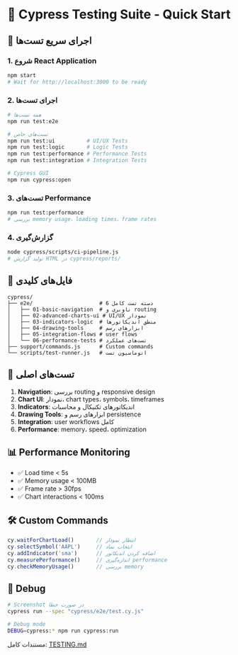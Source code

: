 # 🧪 Cypress Testing Suite - Quick Start

## 🚀 اجرای سریع تست‌ها

### 1. شروع React Application
```bash
npm start
# Wait for http://localhost:3000 to be ready
```

### 2. اجرای تست‌ها
```bash
# همه تست‌ها
npm run test:e2e

# تست‌های خاص
npm run test:ui          # UI/UX Tests
npm run test:logic       # Logic Tests  
npm run test:performance # Performance Tests
npm run test:integration # Integration Tests

# Cypress GUI
npm run cypress:open
```

### 3. تست‌های Performance
```bash
npm run test:performance
# بررسی memory usage، loading times، frame rates
```

### 4. گزارش‌گیری
```bash
node cypress/scripts/ci-pipeline.js
# تولید گزارش HTML در cypress/reports/
```

## 📁 فایل‌های کلیدی

```
cypress/
├── e2e/                     # 6 دسته تست کامل
│   ├── 01-basic-navigation  # ناوبری و routing
│   ├── 02-advanced-charts-ui # UI/UX نمودار
│   ├── 03-indicators-logic  # منطق اندیکاتورها
│   ├── 04-drawing-tools     # ابزارهای رسم
│   ├── 05-integration-flows # user flows
│   └── 06-performance-tests # تست‌های عملکرد
├── support/commands.js      # Custom commands
└── scripts/test-runner.js   # اتوماسیون تست
```

## 🎯 تست‌های اصلی

1. **Navigation**: بررسی routing و responsive design
2. **Chart UI**: نمودار، chart types، symbols، timeframes  
3. **Indicators**: اندیکاتورهای تکنیکال و محاسبات
4. **Drawing Tools**: ابزارهای رسم و persistence
5. **Integration**: user workflows کامل
6. **Performance**: memory، speed، optimization

## 📊 Performance Monitoring

- ✅ Load time < 5s
- ✅ Memory usage < 100MB  
- ✅ Frame rate > 30fps
- ✅ Chart interactions < 100ms

## 🛠️ Custom Commands

```javascript
cy.waitForChartLoad()       // انتظار نمودار
cy.selectSymbol('AAPL')     // انتخاب نماد
cy.addIndicator('sma')      // اضافه کردن اندیکاتور
cy.measurePerformance()     // اندازه‌گیری performance
cy.checkMemoryUsage()       // بررسی memory
```

## 🐛 Debug

```bash
# Screenshot در صورت خطا
cypress run --spec "cypress/e2e/test.cy.js"

# Debug mode
DEBUG=cypress:* npm run cypress:run
```

مستندات کامل: [TESTING.md](../../../docs-dev/TESTING.md)